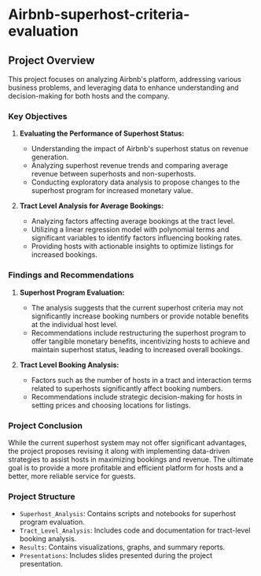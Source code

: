 # Airbnb-superhost-criteria-evaluation
## Project Overview

This project focuses on analyzing Airbnb's platform, addressing various business problems, and leveraging data to enhance understanding and decision-making for both hosts and the company.

### Key Objectives

1. **Evaluating the Performance of Superhost Status:**
   - Understanding the impact of Airbnb's superhost status on revenue generation.
   - Analyzing superhost revenue trends and comparing average revenue between superhosts and non-superhosts.
   - Conducting exploratory data analysis to propose changes to the superhost program for increased monetary value.

2. **Tract Level Analysis for Average Bookings:**
   - Analyzing factors affecting average bookings at the tract level.
   - Utilizing a linear regression model with polynomial terms and significant variables to identify factors influencing booking rates.
   - Providing hosts with actionable insights to optimize listings for increased bookings.

### Findings and Recommendations

1. **Superhost Program Evaluation:**
   - The analysis suggests that the current superhost criteria may not significantly increase booking numbers or provide notable benefits at the individual host level.
   - Recommendations include restructuring the superhost program to offer tangible monetary benefits, incentivizing hosts to achieve and maintain superhost status, leading to increased overall bookings.

2. **Tract Level Booking Analysis:**
   - Factors such as the number of hosts in a tract and interaction terms related to superhosts significantly affect booking numbers.
   - Recommendations include strategic decision-making for hosts in setting prices and choosing locations for listings.

### Project Conclusion

While the current superhost system may not offer significant advantages, the project proposes revising it along with implementing data-driven strategies to assist hosts in maximizing bookings and revenue. The ultimate goal is to provide a more profitable and efficient platform for hosts and a better, more reliable service for guests.

### Project Structure

- `Superhost_Analysis`: Contains scripts and notebooks for superhost program evaluation.
- `Tract_Level_Analysis`: Includes code and documentation for tract-level booking analysis.
- `Results`: Contains visualizations, graphs, and summary reports.
- `Presentations`: Includes slides presented during the project presentation.
